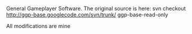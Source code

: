 General Gameplayer Software. The original source is here: svn checkout http://ggp-base.googlecode.com/svn/trunk/ ggp-base-read-only

All modifications are mine
